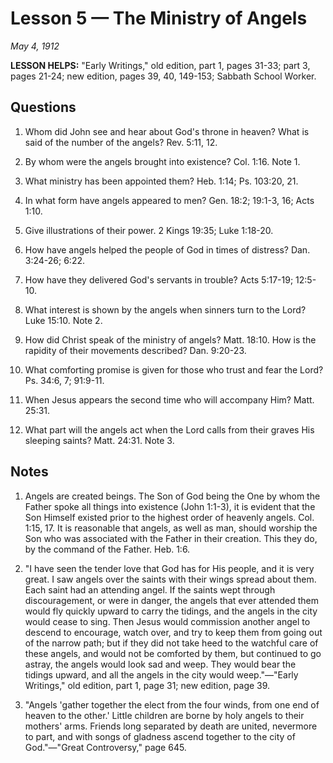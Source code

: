 # Lesson 5 — The Ministry of Angels

*May 4, 1912*

**LESSON HELPS:** "Early Writings," old edition, part 1, pages 31-33; part 3, pages 21-24; new edition, pages 39, 40, 149-153; Sabbath School Worker.

## Questions

1. Whom did John see and hear about God's throne in heaven? What is said of the number of the angels? Rev. 5:11, 12.

2. By whom were the angels brought into existence? Col. 1:16. Note 1.

3. What ministry has been appointed them? Heb. 1:14; Ps. 103:20, 21.

4. In what form have angels appeared to men? Gen. 18:2; 19:1-3, 16; Acts 1:10.

5. Give illustrations of their power. 2 Kings 19:35; Luke 1:18-20.

6. How have angels helped the people of God in times of distress? Dan. 3:24-26; 6:22.

7. How have they delivered God's servants in trouble? Acts 5:17-19; 12:5-10.

8. What interest is shown by the angels when sinners turn to the Lord? Luke 15:10. Note 2.

9. How did Christ speak of the ministry of angels? Matt. 18:10. How is the rapidity of their movements described? Dan. 9:20-23.

10. What comforting promise is given for those who trust and fear the Lord? Ps. 34:6, 7; 91:9-11.

11. When Jesus appears the second time who will accompany Him? Matt. 25:31.

12. What part will the angels act when the Lord calls from their graves His sleeping saints? Matt. 24:31. Note 3.

## Notes

1. Angels are created beings. The Son of God being the One by whom the Father spoke all things into existence (John 1:1-3), it is evident that the Son Himself existed prior to the highest order of heavenly angels. Col. 1:15, 17. It is reasonable that angels, as well as man, should worship the Son who was associated with the Father in their creation. This they do, by the command of the Father. Heb. 1:6.

2. "I have seen the tender love that God has for His people, and it is very great. I saw angels over the saints with their wings spread about them. Each saint had an attending angel. If the saints wept through discouragement, or were in danger, the angels that ever attended them would fly quickly upward to carry the tidings, and the angels in the city would cease to sing. Then Jesus would commission another angel to descend to encourage, watch over, and try to keep them from going out of the narrow path; but if they did not take heed to the watchful care of these angels, and would not be comforted by them, but continued to go astray, the angels would look sad and weep. They would bear the tidings upward, and all the angels in the city would weep."—"Early Writings," old edition, part 1, page 31; new edition, page 39.

3. "Angels 'gather together the elect from the four winds, from one end of heaven to the other.' Little children are borne by holy angels to their mothers' arms. Friends long separated by death are united, nevermore to part, and with songs of gladness ascend together to the city of God."—"Great Controversy," page 645.
